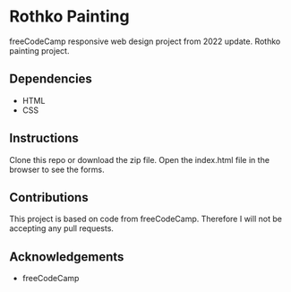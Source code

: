 # Rothko Painting 
freeCodeCamp responsive web design project from 2022 update. Rothko painting project.

## Dependencies
* HTML
* CSS

## Instructions
Clone this repo or download the zip file. Open the index.html file in the browser to see the forms.

## Contributions
This project is based on code from freeCodeCamp. Therefore I will not be accepting any pull requests.

## Acknowledgements
* freeCodeCamp